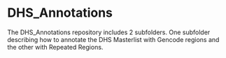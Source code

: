 # DHS_Annotations
The DHS_Annotations repository includes 2 subfolders. One subfolder describing how to
annotate the DHS Masterlist with Gencode regions and the other with Repeated Regions. 
